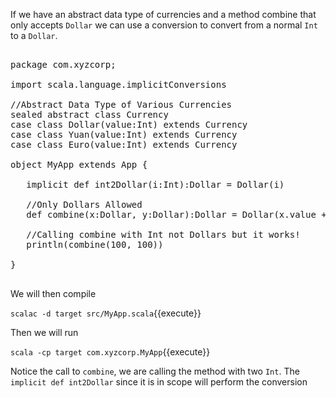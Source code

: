 If we have an abstract data type of currencies and a method combine that only accepts `Dollar` we can use a conversion to convert from a normal `Int` to a `Dollar`.

<pre class="file" data-filename="src/MyApp.scala" data-target="replace">

package com.xyzcorp;

import scala.language.implicitConversions

//Abstract Data Type of Various Currencies
sealed abstract class Currency
case class Dollar(value:Int) extends Currency
case class Yuan(value:Int) extends Currency
case class Euro(value:Int) extends Currency

object MyApp extends App {

   implicit def int2Dollar(i:Int):Dollar = Dollar(i)

   //Only Dollars Allowed
   def combine(x:Dollar, y:Dollar):Dollar = Dollar(x.value + y.value)

   //Calling combine with Int not Dollars but it works!
   println(combine(100, 100))

}

</pre>

We will then compile

`scalac -d target src/MyApp.scala`{{execute}}

Then we will run

`scala -cp target com.xyzcorp.MyApp`{{execute}}

Notice the call to `combine`, we are calling the method with two `Int`. The `implicit def int2Dollar` since it is in scope will perform the conversion
